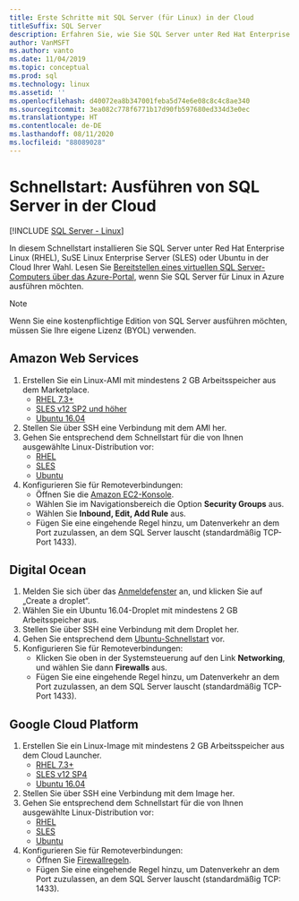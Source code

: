 ```yaml
---
title: Erste Schritte mit SQL Server (für Linux) in der Cloud
titleSuffix: SQL Server
description: Erfahren Sie, wie Sie SQL Server unter Red Hat Enterprise Linux (RHEL), SUSE Linux Enterprise Server (SLES) oder Ubuntu in der Cloud Ihrer Wahl installieren.
author: VanMSFT
ms.author: vanto
ms.date: 11/04/2019
ms.topic: conceptual
ms.prod: sql
ms.technology: linux
ms.assetid: ''
ms.openlocfilehash: d40072ea8b347001feba5d74e6e08c8c4c8ae340
ms.sourcegitcommit: 3ea082c778f6771b17d90fb597680ed334d3e0ec
ms.translationtype: HT
ms.contentlocale: de-DE
ms.lasthandoff: 08/11/2020
ms.locfileid: "88089028"
---
```

# <a name="quickstart-run-sql-server-in-the-cloud"></a>Schnellstart: Ausführen von SQL Server in der Cloud
[!INCLUDE [SQL Server - Linux](../includes/applies-to-version/sql-linux.md)]

In diesem Schnellstart installieren Sie SQL Server unter Red Hat Enterprise Linux (RHEL), SuSE Linux Enterprise Server (SLES) oder Ubuntu in der Cloud Ihrer Wahl. Lesen Sie [Bereitstellen eines virtuellen SQL Server-Computers über das Azure-Portal](https://docs.microsoft.com/azure/virtual-machines/linux/sql/provision-sql-server-linux-virtual-machine?toc=/sql/toc/toc.json), wenn Sie SQL Server für Linux in Azure ausführen möchten.

> [!NOTE]
> Wenn Sie eine kostenpflichtige Edition von SQL Server ausführen möchten, müssen Sie Ihre eigene Lizenz (BYOL) verwenden.

## <a name="amazon-web-services"></a>Amazon Web Services
1.  Erstellen Sie ein Linux-AMI mit mindestens 2 GB Arbeitsspeicher aus dem Marketplace. 
    * [RHEL 7.3+](https://aws.amazon.com/marketplace/pp/B00KWBZVK6)
    * [SLES v12 SP2 und höher](https://aws.amazon.com/marketplace/pp/B00PMM99PI)
    * [Ubuntu 16.04](https://aws.amazon.com/marketplace/pp/B01JBL2M0O)
1.  Stellen Sie über SSH eine Verbindung mit dem AMI her.
1.  Gehen Sie entsprechend dem Schnellstart für die von Ihnen ausgewählte Linux-Distribution vor: 
    * [RHEL](quickstart-install-connect-red-hat.md)
    * [SLES](quickstart-install-connect-suse.md)
    * [Ubuntu](quickstart-install-connect-ubuntu.md)
1.  Konfigurieren Sie für Remoteverbindungen: 
    * Öffnen Sie die [Amazon EC2-Konsole]( https://console.aws.amazon.com/ec2/).
    * Wählen Sie im Navigationsbereich die Option **Security Groups** aus. 
    * Wählen Sie **Inbound, Edit, Add Rule** aus.
    * Fügen Sie eine eingehende Regel hinzu, um Datenverkehr an dem Port zuzulassen, an dem SQL Server lauscht (standardmäßig TCP-Port 1433).

    
## <a name="digital-ocean"></a>Digital Ocean
1. Melden Sie sich über das [Anmeldefenster](https://cloud.digitalocean.com/login) an, und klicken Sie auf „Create a droplet“.
1. Wählen Sie ein Ubuntu 16.04-Droplet mit mindestens 2 GB Arbeitsspeicher aus.
1. Stellen Sie über SSH eine Verbindung mit dem Droplet her.
1. Gehen Sie entsprechend dem [Ubuntu-Schnellstart](quickstart-install-connect-ubuntu.md) vor.
1. Konfigurieren Sie für Remoteverbindungen:
    * Klicken Sie oben in der Systemsteuerung auf den Link **Networking**, und wählen Sie dann **Firewalls** aus.
    * Fügen Sie eine eingehende Regel hinzu, um Datenverkehr an dem Port zuzulassen, an dem SQL Server lauscht (standardmäßig TCP-Port 1433).
    
## <a name="google-cloud-platform"></a>Google Cloud Platform
1.  Erstellen Sie ein Linux-Image mit mindestens 2 GB Arbeitsspeicher aus dem Cloud Launcher. 
    * [RHEL 7.3+](https://console.cloud.google.com/launcher/details/rhel-cloud/rhel-7)
    * [SLES v12 SP4](https://console.cloud.google.com/launcher/details/suse-cloud/sles-12)
    * [Ubuntu 16.04](https://console.cloud.google.com/launcher/details/ubuntu-os-cloud/ubuntu-xenial)
1.  Stellen Sie über SSH eine Verbindung mit dem Image her.
1.  Gehen Sie entsprechend dem Schnellstart für die von Ihnen ausgewählte Linux-Distribution vor: 
    * [RHEL](quickstart-install-connect-red-hat.md)
    * [SLES](quickstart-install-connect-suse.md)
    * [Ubuntu](quickstart-install-connect-ubuntu.md)
1.  Konfigurieren Sie für Remoteverbindungen: 
    * Öffnen Sie [Firewallregeln](https://console.cloud.google.com/networking/firewalls).
    * Fügen Sie eine eingehende Regel hinzu, um Datenverkehr an dem Port zuzulassen, an dem SQL Server lauscht (standardmäßig TCP: 1433).
